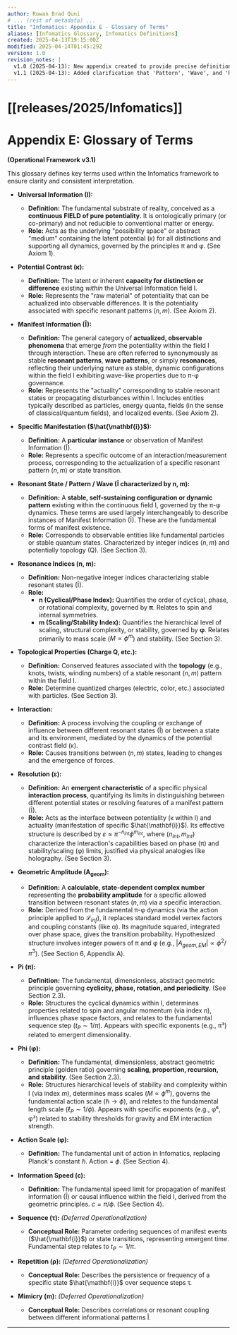```yaml
---
author: Rowan Brad Quni
# ... (rest of metadata) ...
title: "Infomatics: Appendix E - Glossary of Terms"
aliases: [Infomatics Glossary, Infomatics Definitions]
created: 2025-04-13T19:15:00Z
modified: 2025-04-14T01:45:29Z
version: 1.0
revision_notes: |
  v1.0 (2025-04-13): New appendix created to provide precise definitions for key terms used throughout the Infomatics framework, ensuring consistent terminology and interpretation, particularly regarding the distinction between the fundamental field (I) and emergent patterns (Î).
  v1.1 (2025-04-13): Added clarification that 'Pattern', 'Wave', and 'Resonance' are used largely synonymously to describe Manifest Information (Î). Modified Î definition.
---
```


# [[releases/2025/Infomatics]]

# Appendix E: Glossary of Terms

**(Operational Framework v3.1)**

This glossary defines key terms used within the Infomatics framework to ensure clarity and consistent interpretation.

*   **Universal Information (I):**
    *   **Definition:** The fundamental substrate of reality, conceived as a **continuous FIELD of pure potentiality**. It is ontologically primary (or co-primary) and not reducible to conventional matter or energy.
    *   **Role:** Acts as the underlying "possibility space" or abstract "medium" containing the latent potential (κ) for all distinctions and supporting all dynamics, governed by the principles π and φ. (See Axiom 1).

*   **Potential Contrast (κ):**
    *   **Definition:** The latent or inherent **capacity for distinction or difference** existing *within* the Universal Information field I.
    *   **Role:** Represents the "raw material" of potentiality that can be actualized into observable differences. It is the potentiality associated with specific resonant patterns $(n, m)$. (See Axiom 2).

*   **Manifest Information (Î):**
    *   **Definition:** The general category of **actualized, observable phenomena** that emerge *from* the potentiality within the field I through interaction. These are often referred to synonymously as stable **resonant patterns**, **wave patterns**, or simply **resonances**, reflecting their underlying nature as stable, dynamic configurations within the field I exhibiting wave-like properties due to π-φ governance.
    *   **Role:** Represents the "actuality" corresponding to stable resonant states or propagating disturbances within I. Includes entities typically described as particles, energy quanta, fields (in the sense of classical/quantum fields), and localized events. (See Axiom 2).

*   **Specific Manifestation ($\hat{\mathbf{i}}$):**
    *   **Definition:** A **particular instance** or observation of Manifest Information (Î).
    *   **Role:** Represents a specific outcome of an interaction/measurement process, corresponding to the actualization of a specific resonant pattern $(n, m)$ or state transition.

*   **Resonant State / Pattern / Wave (Î characterized by n, m):**
    *   **Definition:** A **stable, self-sustaining configuration or dynamic pattern** existing within the continuous field I, governed by the π-φ dynamics. These terms are used largely interchangeably to describe instances of Manifest Information (Î). These are the fundamental forms of manifest existence.
    *   **Role:** Corresponds to observable entities like fundamental particles or stable quantum states. Characterized by integer indices $(n, m)$ and potentially topology (Q). (See Section 3).

*   **Resonance Indices (n, m):**
    *   **Definition:** Non-negative integer indices characterizing stable resonant states (Î).
    *   **Role:**
        *   **n (Cyclical/Phase Index):** Quantifies the order of cyclical, phase, or rotational complexity, governed by **π**. Relates to spin and internal symmetries.
        *   **m (Scaling/Stability Index):** Quantifies the hierarchical level of scaling, structural complexity, or stability, governed by **φ**. Relates primarily to mass scale ($M \propto \phi^m$) and stability. (See Section 3).

*   **Topological Properties (Charge Q, etc.):**
    *   **Definition:** Conserved features associated with the **topology** (e.g., knots, twists, winding numbers) of a stable resonant $(n, m)$ pattern within the field I.
    *   **Role:** Determine quantized charges (electric, color, etc.) associated with particles. (See Section 3).

*   **Interaction:**
    *   **Definition:** A process involving the coupling or exchange of influence between different resonant states (Î) or between a state and its environment, mediated by the dynamics of the potential contrast field (κ).
    *   **Role:** Causes transitions between $(n, m)$ states, leading to changes and the emergence of forces.

*   **Resolution (ε):**
    *   **Definition:** An **emergent characteristic** of a specific physical **interaction process**, quantifying its limits in distinguishing between different potential states or resolving features of a manifest pattern (Î).
    *   **Role:** Acts as the interface between potentiality (κ within I) and actuality (manifestation of specific $\hat{\mathbf{i}}$). Its effective structure is described by $\varepsilon \approx \pi^{-n_{int}}\phi^{m_{int}}$, where $(n_{int}, m_{int})$ characterize the interaction's capabilities based on phase (π) and stability/scaling (φ) limits, justified via physical analogies like holography. (See Section 3).

*   **Geometric Amplitude (A<sub>geom</sub>):**
    *   **Definition:** A **calculable, state-dependent complex number** representing the **probability amplitude** for a specific allowed transition between resonant states $(n, m)$ via a specific interaction.
    *   **Role:** Derived from the fundamental π-φ dynamics (via the action principle applied to $\mathcal{L}_{inf}$), it replaces standard model vertex factors and coupling constants (like α). Its magnitude squared, integrated over phase space, gives the transition probability. Hypothesized structure involves integer powers of π and φ (e.g., $|A_{geom, EM}| \propto \phi^2/\pi^3$). (See Section 6, Appendix A).

*   **Pi (π):**
    *   **Definition:** The fundamental, dimensionless, abstract geometric principle governing **cyclicity, phase, rotation, and periodicity**. (See Section 2.3).
    *   **Role:** Structures the cyclical dynamics within I, determines properties related to spin and angular momentum (via index $n$), influences phase space factors, and relates to the fundamental sequence step ($t_P \sim 1/\pi$). Appears with specific exponents (e.g., π³) related to emergent dimensionality.

*   **Phi (φ):**
    *   **Definition:** The fundamental, dimensionless, abstract geometric principle (golden ratio) governing **scaling, proportion, recursion, and stability**. (See Section 2.3).
    *   **Role:** Structures hierarchical levels of stability and complexity within I (via index $m$), determines mass scales ($M \propto \phi^m$), governs the fundamental action scale ($\hbar \rightarrow \phi$), and relates to the fundamental length scale ($\ell_P \sim 1/\phi$). Appears with specific exponents (e.g., φ⁶, φ³) related to stability thresholds for gravity and EM interaction strength.

*   **Action Scale (φ):**
    *   **Definition:** The fundamental unit of action in Infomatics, replacing Planck's constant $\hbar$. Action = $\phi$. (See Section 4).

*   **Information Speed (c):**
    *   **Definition:** The fundamental speed limit for propagation of manifest information (Î) or causal influence within the field I, derived from the geometric principles. $c = \pi/\phi$. (See Section 4).

*   **Sequence (τ):** *(Deferred Operationalization)*
    *   **Conceptual Role:** Parameter ordering sequences of manifest events ($\hat{\mathbf{i}}$) or state transitions, representing emergent time. Fundamental step relates to $t_P \sim 1/\pi$.

*   **Repetition (ρ):** *(Deferred Operationalization)*
    *   **Conceptual Role:** Describes the persistence or frequency of a specific state $\hat{\mathbf{i}}$ over sequence steps τ.

*   **Mimicry (m):** *(Deferred Operationalization)*
    *   **Conceptual Role:** Describes correlations or resonant coupling between different informational patterns Î.

---